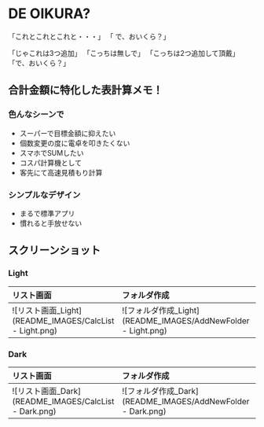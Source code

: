# DE OIKURA?

  「これとこれとこれと・・・」
「  で、おいくら？」

「じゃこれは3つ追加」
「こっちは無しで」
「こっちは2つ追加して頂戴」
「で、おいくら？」
  

  

## 合計金額に特化した表計算メモ！

  
### 色んなシーンで
- スーパーで目標金額に抑えたい
- 個数変更の度に電卓を叩きたくない
- スマホでSUMしたい
- コスパ計算機として
- 客先にて高速見積もり計算

### シンプルなデザイン
 - まるで標準アプリ
 - 慣れると手放せない

## スクリーンショット

### Light
|リスト画面|フォルダ作成|電卓入力|
|:--|:--|:--|
|![リスト画面_Light](README_IMAGES/CalcList - Light.png)|![フォルダ作成_Light](README_IMAGES/AddNewFolder - Light.png)|![電卓入力_Light](README_IMAGES/Calculator - Light.png)|

### Dark
|リスト画面|フォルダ作成|電卓入力|
|:--|:--|:--|
|![リスト画面_Dark](README_IMAGES/CalcList - Dark.png)|![フォルダ作成_Dark](README_IMAGES/AddNewFolder - Dark.png)|![電卓入力_Dark](README_IMAGES/Calculator - Dark.png)|
